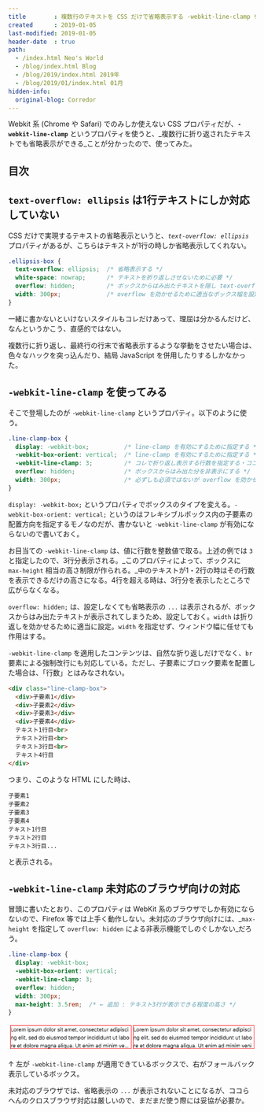 ```yaml
---
title        : 複数行のテキストを CSS だけで省略表示する -webkit-line-clamp を試してみた
created      : 2019-01-05
last-modified: 2019-01-05
header-date  : true
path:
  - /index.html Neo's World
  - /blog/index.html Blog
  - /blog/2019/index.html 2019年
  - /blog/2019/01/index.html 01月
hidden-info:
  original-blog: Corredor
---
```


Webkit 系 (Chrome や Safari) でのみしか使えない CSS プロパティだが、**`-webkit-line-clamp`** というプロパティを使うと、_複数行に折り返されたテキストでも省略表示ができる_ことが分かったので、使ってみた。

## 目次

## `text-overflow: ellipsis` は1行テキストにしか対応していない

CSS だけで実現するテキストの省略表示というと、_`text-overflow: ellipsis`_ プロパティがあるが、こちらはテキストが1行の時しか省略表示してくれない。

```css
.ellipsis-box {
  text-overflow: ellipsis;  /* 省略表示する */
  white-space: nowrap;      /* テキストを折り返しさせないために必要 */
  overflow: hidden;         /* ボックスからはみ出たテキストを隠し text-overflow を適用するために必要 */
  width: 300px;             /* overflow を効かせるために適当なボックス幅を設定しないといけない */
}
```

一緒に書かないといけないスタイルもコレだけあって、理屈は分かるんだけど、なんというかこう、直感的ではない。

複数行に折り返し、最終行の行末で省略表示するような挙動をさせたい場合は、色々なハックを突っ込んだり、結局 JavaScript を併用したりするしかなかった。

## `-webkit-line-clamp` を使ってみる

そこで登場したのが `-webkit-line-clamp` というプロパティ。以下のように使う。

```css
.line-clamp-box {
  display: -webkit-box;          /* line-clamp を有効にするために指定する */
  -webkit-box-orient: vertical;  /* line-clamp を有効にするために指定する */
  -webkit-line-clamp: 3;         /* コレで折り返し表示する行数を指定する・ココでは3行分表示させる */
  overflow: hidden;              /* ボックスからはみ出た分を非表示にする */
  width: 300px;                  /* 必ずしも必須ではないが overflow を効かせるために設定する */
}
```

`display: -webkit-box;` というプロパティでボックスのタイプを変える。`-webkit-box-orient: vertical;` というのはフレキシブルボックス内の子要素の配置方向を指定するモノなのだが、書かないと `-webkit-line-clamp` が有効にならないので書いておく。

お目当ての `-webkit-line-clamp` は、値に行数を整数値で取る。上述の例では `3` と指定したので、3行分表示される。_このプロパティによって、ボックスに `max-height` 相当の高さ制限が作られる。_中のテキストが1・2行の時はその行数を表示できるだけの高さになる。4行を超える時は、3行分を表示したところで広がらなくなる。

`overflow: hidden;` は、設定しなくても省略表示の `...` は表示されるが、ボックスからはみ出たテキストが表示されてしまうため、設定しておく。`width` は折り返しを効かせるために適当に設定。`width` を指定せず、ウィンドウ幅に任せても作用はする。

`-webkit-line-clamp` を適用したコンテンツは、自然な折り返しだけでなく、`br` 要素による強制改行にも対応している。ただし、子要素にブロック要素を配置した場合は、「行数」とはみなされない。

```html
<div class="line-clamp-box">
  <div>子要素1</div>
  <div>子要素2</div>
  <div>子要素3</div>
  <div>子要素4</div>
  テキスト1行目<br>
  テキスト2行目<br>
  テキスト3行目<br>
  テキスト4行目
</div>
```

つまり、このような HTML にした時は、

```
子要素1
子要素2
子要素3
子要素4
テキスト1行目
テキスト2行目
テキスト3行目...
```

と表示される。

## `-webkit-line-clamp` 未対応のブラウザ向けの対応

冒頭に書いたとおり、このプロパティは WebKit 系のブラウザでしか有効にならないので、Firefox 等では上手く動作しない。未対応のブラウザ向けには、_`max-height` を指定して `overflow: hidden` による非表示機能でしのぐしかない_だろう。

```css
.line-clamp-box {
  display: -webkit-box;
  -webkit-box-orient: vertical;
  -webkit-line-clamp: 3;
  overflow: hidden;
  width: 300px;
  max-height: 3.5rem;  /* ← 追加 : テキスト3行が表示できる程度の高さ */
}
```

![line-clamp サンプル](05-01-01.png)

↑ 左が `-webkit-line-clamp` が適用できているボックスで、右がフォールバック表示しているボックス。

未対応のブラウザでは、省略表示の `...` が表示されないことになるが、ココらへんのクロスブラウザ対応は厳しいので、まだまだ使う際には妥協が必要か。
